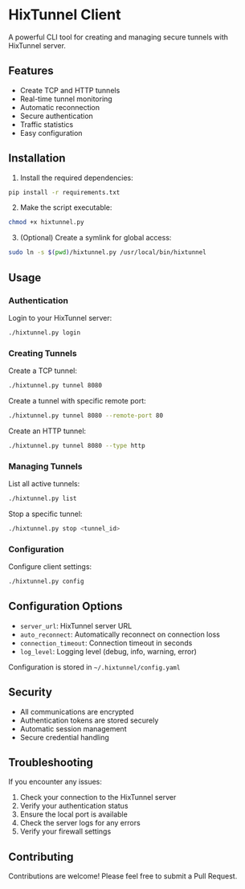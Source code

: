 # HixTunnel Client

A powerful CLI tool for creating and managing secure tunnels with HixTunnel server.

## Features

- Create TCP and HTTP tunnels
- Real-time tunnel monitoring
- Automatic reconnection
- Secure authentication
- Traffic statistics
- Easy configuration

## Installation

1. Install the required dependencies:
```bash
pip install -r requirements.txt
```

2. Make the script executable:
```bash
chmod +x hixtunnel.py
```

3. (Optional) Create a symlink for global access:
```bash
sudo ln -s $(pwd)/hixtunnel.py /usr/local/bin/hixtunnel
```

## Usage

### Authentication

Login to your HixTunnel server:
```bash
./hixtunnel.py login
```

### Creating Tunnels

Create a TCP tunnel:
```bash
./hixtunnel.py tunnel 8080
```

Create a tunnel with specific remote port:
```bash
./hixtunnel.py tunnel 8080 --remote-port 80
```

Create an HTTP tunnel:
```bash
./hixtunnel.py tunnel 8080 --type http
```

### Managing Tunnels

List all active tunnels:
```bash
./hixtunnel.py list
```

Stop a specific tunnel:
```bash
./hixtunnel.py stop <tunnel_id>
```

### Configuration

Configure client settings:
```bash
./hixtunnel.py config
```

## Configuration Options

- `server_url`: HixTunnel server URL
- `auto_reconnect`: Automatically reconnect on connection loss
- `connection_timeout`: Connection timeout in seconds
- `log_level`: Logging level (debug, info, warning, error)

Configuration is stored in `~/.hixtunnel/config.yaml`

## Security

- All communications are encrypted
- Authentication tokens are stored securely
- Automatic session management
- Secure credential handling

## Troubleshooting

If you encounter any issues:

1. Check your connection to the HixTunnel server
2. Verify your authentication status
3. Ensure the local port is available
4. Check the server logs for any errors
5. Verify your firewall settings

## Contributing

Contributions are welcome! Please feel free to submit a Pull Request.
